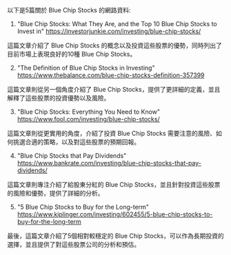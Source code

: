 以下是5篇關於 Blue Chip Stocks 的網路資料:

1. "Blue Chip Stocks: What They Are, and the Top 10 Blue Chip Stocks to Invest in"
https://investorjunkie.com/investing/blue-chip-stocks/

這篇文章介紹了 Blue Chip Stocks 的概念以及投資這些股票的優勢，同時列出了目前市場上表現良好的10種 Blue Chip Stocks。

2. "The Definition of Blue Chip Stocks in Investing"
https://www.thebalance.com/blue-chip-stocks-definition-357399

這篇文章則從另一個角度介紹了 Blue Chip Stocks，提供了更詳細的定義，並且解釋了這些股票的投資優勢以及風險。

3. "Blue Chip Stocks: Everything You Need to Know"
https://www.fool.com/investing/blue-chip-stocks/

這篇文章則從更實用的角度，介紹了投資 Blue Chip Stocks 需要注意的風險、如何挑選合適的策略，以及對這些股票的預期回報。

4. "Blue Chip Stocks that Pay Dividends"
https://www.bankrate.com/investing/blue-chip-stocks-that-pay-dividends/

這篇文章則專注介紹了給股東分紅的 Blue Chip Stocks，並且針對投資這些股票的風險和優勢，提供了詳細的分析。

5. "5 Blue Chip Stocks to Buy for the Long-term"
https://www.kiplinger.com/investing/602455/5-blue-chip-stocks-to-buy-for-the-long-term

最後，這篇文章介紹了5個相對較穩定的 Blue Chip Stocks，可以作為長期投資的選擇，並且提供了對這些股票公司的分析和預估。
